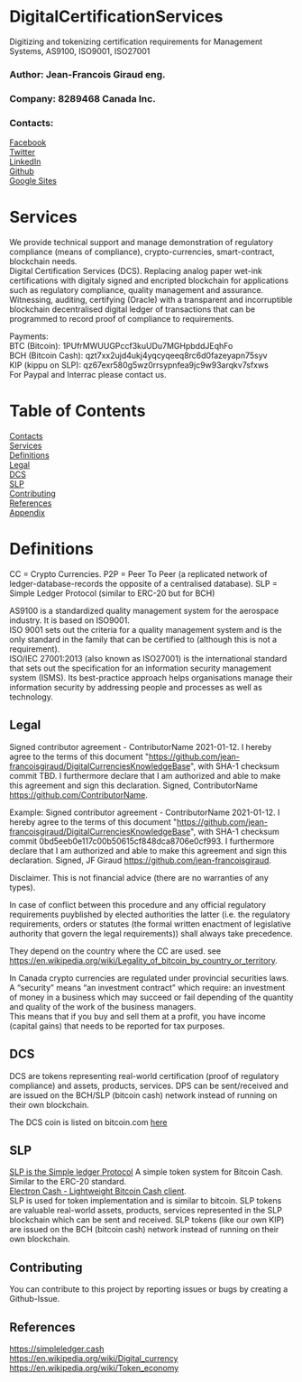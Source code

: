# DigitalCertificationServices
Digitizing and tokenizing certification requirements for Management Systems, AS9100, ISO9001, ISO27001
### Author: Jean-Francois Giraud eng.
### Company: 8289468 Canada Inc.
### Contacts:  
[Facebook](https://www.facebook.com/jeanfrancois.giraud.52/)  
[Twitter](https://twitter.com/8289468)  
[LinkedIn](https://linkedin.com/in/jfgiraudengineer)  
[Github](https://github.com/jean-francoisgiraud/DigitalCurrenciesKnowledgeBase)  
[Google Sites](https://sites.google.com/site/8289468canadainc)  

# Services
We provide technical support and manage demonstration of regulatory compliance (means of compliance), crypto-currencies, smart-contract, blockchain needs.  
Digital Certification Services (DCS). Replacing analog paper wet-ink certifications with digitaly signed and encripted blockchain for applications such as regulatory compliance, quality management and assurance. 
Witnessing, auditing, certifying (Oracle) with a transparent and incorruptible blockchain decentralised digital ledger of transactions that can be programmed to record proof of compliance to requirements.  

Payments:   
BTC (Bitcoin): 1PUfrMWUUGPccf3kuUDu7MGHpbddJEqhFo  
BCH (Bitcoin Cash): qzt7xx2ujd4ukj4yqcyqeeq8rc6d0fazeyapn75syv  
KIP (kippu on SLP): qz67exr580g5wz0rrsypnfea9jc9w93arqkv7sfxws  
For Paypal and Interrac please contact us.  

<!-- below is 'commented out' or invisible to the reader unless in edit mode
# Donations
Donations to this project are going directly to the developing team.  
ETH (Ethereum):  
-->

# Table of Contents
[Contacts](#contacts)  
[Services](#services)  
[Definitions](#Definitions)  
[Legal](#Legal)  
[DCS](#dcs)  
[SLP](#SLP)  
[Contributing](#Contributing)   
[References](#References)  
[Appendix](#Appendix)  

# Definitions 
CC = Crypto Currencies.
P2P = Peer To Peer (a replicated network of ledger-database-records the opposite of a centralised database). 
SLP = Simple Ledger Protocol (similar to ERC-20 but for BCH)   

AS9100 is a standardized quality management system for the aerospace industry. It is based on ISO9001.  
ISO 9001 sets out the criteria for a quality management system and is the only standard in the family that can be certified to (although this is not a requirement).  
ISO/IEC 27001:2013 (also known as ISO27001) is the international standard that sets out the specification for an information security management system (ISMS). Its best-practice approach helps organisations manage their information security by addressing people and processes as well as technology.  

## Legal
Signed contributor agreement - ContributorName
2021-01-12. I hereby agree to the terms of this document "https://github.com/jean-francoisgiraud/DigitalCurrenciesKnowledgeBase", with SHA-1 checksum commit TBD. I furthermore declare that I am authorized and able to make this agreement and sign this declaration.  Signed, ContributorName https://github.com/ContributorName.  

Example: Signed contributor agreement - ContributorName
2021-01-12. I hereby agree to the terms of this document "https://github.com/jean-francoisgiraud/DigitalCurrenciesKnowledgeBase", with SHA-1 checksum commit 0bd5eeb0e117c00b50615cf848dca8706e0cf993. I furthermore declare that I am authorized and able to make this agreement and sign this declaration.  Signed, JF Giraud https://github.com/jean-francoisgiraud. 

Disclaimer. This is not financial advice (there are no warranties of any types).  

In case of conflict between this procedure and any official regulatory requirements puyblished by elected authorities the latter (i.e. the regulatory requirements, orders or statutes (the formal written enactment of legislative authority that govern the legal requirements)) shall always take precedence.  

They depend on the country where the CC are used. see https://en.wikipedia.org/wiki/Legality_of_bitcoin_by_country_or_territory.  

In Canada crypto currencies are regulated under provincial securities laws.  
A “security” means “an investment contract” which require: an investment of money in a business which may succeed or fail depending of the quantity and quality of the work of the business managers.  
This means that if you buy and sell them at a profit, you have income (capital gains) that needs to be reported for tax purposes.  

## DCS  
DCS are tokens representing real-world certification (proof of regulatory compliance) and assets, products, services. DPS can be sent/received and are issued on the BCH/SLP (bitcoin cash) network instead of running on their own blockchain.  

The DCS coin is listed on bitcoin.com [here]()


## SLP
[SLP is the Simple ledger Protocol](https://simpleledger.cash) A simple token system for Bitcoin Cash. Similar to the ERC-20 standard.  
[Electron Cash - Lightweight Bitcoin Cash client](#https://github.com/Electron-Cash/Electron-Cash).  
SLP is used for token implementation and is similar to bitcoin. SLP tokens are valuable real-world assets, products, services represented in the SLP blockchain which can be sent and received. SLP tokens (like our own KIP) are issued on the BCH (bitcoin cash) network instead of running on their own blockchain.  

## Contributing
You can contribute to this project by reporting issues or bugs by creating a Github-Issue. 

## References
https://simpleledger.cash  
https://en.wikipedia.org/wiki/Digital_currency  
https://en.wikipedia.org/wiki/Token_economy  

